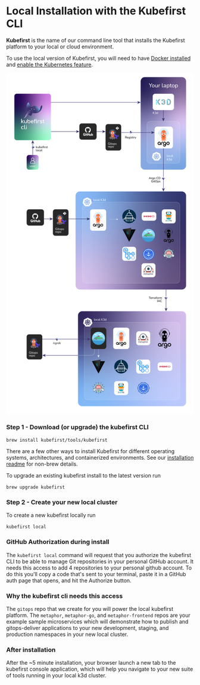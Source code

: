 # Local Installation with the Kubefirst CLI

**Kubefirst** is the name of our command line tool that installs the Kubefirst platform to your local or cloud environment.

To use the local version of Kubefirst, you will need to have [Docker installed](https://docs.docker.com/get-docker/) and [enable the Kubernetes feature](https://docs.docker.com/desktop/kubernetes/).

![](../../img/kubefirst/local/kubefirst-cluster-create.png)

### Step 1 - Download (or upgrade) the kubefirst CLI

```
brew install kubefirst/tools/kubefirst
```

There are a few other ways to install Kubefirst for different operating systems, architectures, and containerized environments. See our [installation readme](https://github.com/kubefirst/kubefirst/blob/main/build/README.md) for non-brew details.

To upgrade an existing kubefirst install to the latest version run
```
brew upgrade kubefirst
```

### Step 2 - Create your new local cluster

To create a new kubefirst locally run
```
kubefirst local
```

### GitHub Authorization during install

The `kubefirst local` command will request that you authorize the kubefirst CLI to be able to manage Git repositories in your personal GitHub account. It needs this access to add 4 repositories to your personal github account. To do this you'll copy a code that's sent to your terminal, paste it in a GitHub auth page that opens, and hit the Authorize button.

### Why the kubefirst cli needs this access

The `gitops` repo that we create for you will power the local kubefirst platform. The `metaphor`, `metaphor-go`, and `metaphor-frontend` repos are your example sample microservices which will demonstrate how to publish and gitops-deliver applications to your new development, staging, and production namespaces in your new local cluster.

### After installation

After the ~5 minute installation, your browser launch a new tab to the kubefirst console application, which will help you navigate to your new suite of tools running in your local k3d cluster.
